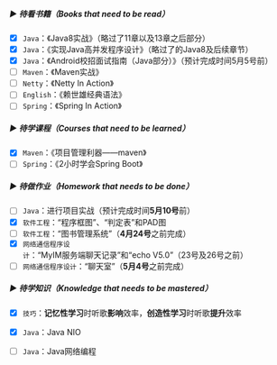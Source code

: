 ##### ▶ 待看书籍（Books that need to be read）

- [x] ` Java `：《Java8实战》（略过了11章以及13章之后部分）
- [x] `Java`：《实现Java高并发程序设计》（略过了的Java8及后续章节）
- [x] `Java`：《Android校招面试指南（Java部分）》（预计完成时间5月5号前）
- [ ] `Maven`：《Maven实战》
- [ ] `Netty`：《Netty In Action》
- [ ] `English`：《赖世雄经典语法》
- [ ] `Spring`：《Spring In Action》

##### ▶ 待学课程（Courses that need to be learned）

- [x] `Maven`：《项目管理利器——maven》
- [ ] `Spring`：《2小时学会Spring Boot》

##### ▶ 待做作业（Homework that needs to be done）

- [ ] `Java`：进行项目实战（预计完成时间**5月10号**前）
- [x] `软件工程`：“程序框图”、“判定表”和PAD图
- [ ] `软件工程`：“图书管理系统”（**4月24号**之前完成）
- [x] `网络通信程序设计`：“MyIM服务端聊天记录”和“echo V5.0”（23号及26号之前）
- [ ] `网络通信程序设计`：“聊天室”（**5月4号**之前完成）

##### ▶ 待学知识（Knowledge that needs to be mastered）

- [x] `技巧`：**记忆性学习**时听歌**影响**效率，**创造性学习**时听歌**提升**效率
- [x] `Java`：Java NIO
- [ ] `Java`：Java网络编程


